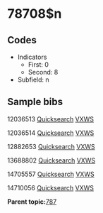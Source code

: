 # 78708$n

## Codes

-   Indicators
    -   First: 0
    -   Second: 8
-   Subfield: n

## Sample bibs

12036513 [Quicksearch](https://search.library.yale.edu/catalog/12036513) [VXWS](http://prodorbis.library.yale.edu:7014/vxws/GetHoldingsService?bibId=12036513)

12036514 [Quicksearch](https://search.library.yale.edu/catalog/12036514) [VXWS](http://prodorbis.library.yale.edu:7014/vxws/GetHoldingsService?bibId=12036514)

12882653 [Quicksearch](https://search.library.yale.edu/catalog/12882653) [VXWS](http://prodorbis.library.yale.edu:7014/vxws/GetHoldingsService?bibId=12882653)

13688802 [Quicksearch](https://search.library.yale.edu/catalog/13688802) [VXWS](http://prodorbis.library.yale.edu:7014/vxws/GetHoldingsService?bibId=13688802)

14705557 [Quicksearch](https://search.library.yale.edu/catalog/14705557) [VXWS](http://prodorbis.library.yale.edu:7014/vxws/GetHoldingsService?bibId=14705557)

14710056 [Quicksearch](https://search.library.yale.edu/catalog/14710056) [VXWS](http://prodorbis.library.yale.edu:7014/vxws/GetHoldingsService?bibId=14710056)

**Parent topic:**[787](../../tags/787/787.md)

